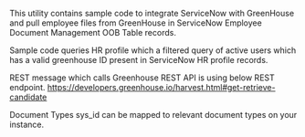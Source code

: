 This utility contains sample code to integrate ServiceNow with GreenHouse and pull employee files from GreenHouse in ServiceNow Employee Document Management OOB Table records.

Sample code queries HR profile which a filtered query of active users which has a valid greenhouse ID present in ServiceNow HR profile records.

REST message which calls Greenhouse REST API is using below REST endpoint.
https://developers.greenhouse.io/harvest.html#get-retrieve-candidate

Document Types sys_id can be mapped to relevant document types on your instance.



